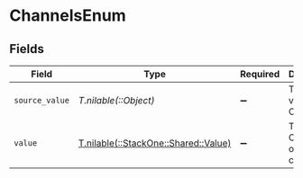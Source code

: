 # ChannelsEnum


## Fields

| Field                                                                | Type                                                                 | Required                                                             | Description                                                          | Example                                                              |
| -------------------------------------------------------------------- | -------------------------------------------------------------------- | -------------------------------------------------------------------- | -------------------------------------------------------------------- | -------------------------------------------------------------------- |
| `source_value`                                                       | *T.nilable(::Object)*                                                | :heavy_minus_sign:                                                   | The source value of the Channels.                                    | SMS                                                                  |
| `value`                                                              | [T.nilable(::StackOne::Shared::Value)](../../models/shared/value.md) | :heavy_minus_sign:                                                   | The Channels of the campaign.                                        | sms                                                                  |